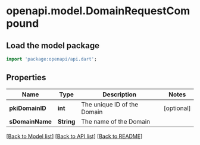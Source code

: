 # openapi.model.DomainRequestCompound

## Load the model package
```dart
import 'package:openapi/api.dart';
```

## Properties
Name | Type | Description | Notes
------------ | ------------- | ------------- | -------------
**pkiDomainID** | **int** | The unique ID of the Domain | [optional] 
**sDomainName** | **String** | The name of the Domain | 

[[Back to Model list]](../README.md#documentation-for-models) [[Back to API list]](../README.md#documentation-for-api-endpoints) [[Back to README]](../README.md)


